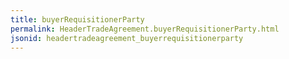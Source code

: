 ```yaml
---
title: buyerRequisitionerParty
permalink: HeaderTradeAgreement.buyerRequisitionerParty.html
jsonid: headertradeagreement_buyerrequisitionerparty
---
```

